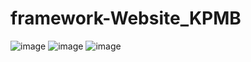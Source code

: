 # framework-Website_KPMB

![image](https://github.com/Hernirf/framework-Website_KPMB/assets/92102981/0061d608-cd12-4196-bdbf-23ffce5c710d)
![image](https://github.com/Hernirf/framework-Website_KPMB/assets/92102981/a5d86b5d-1757-4343-966d-f1deba30a6e2)
![image](https://github.com/Hernirf/framework-Website_KPMB/assets/92102981/1536ec8d-55af-4ff7-82c9-de25508d740a)


